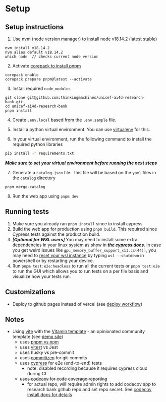 # Setup

## Setup instructions

1. Use nvm (node version manager) to install node v18.14.2 (latest stable)

```
nvm install v18.14.2
nvm alias default v18.14.2
which node  // checks current node version
```

2. Activate [corepack to install pnpm](https://pnpm.io/installation#using-corepack)

```
corepack enable
corepack prepare pnpm@latest --activate

```

3. Install required `node_modules`

```
git clone git@github.com:thinkingmachines/unicef-ai4d-research-bank.git
cd unicef-ai4d-research-bank
pnpm install

```

4. Create `.env.local` based from the `.env.sample` file.

5. Install a python virtual environment. You can use [virtualenv](https://virtualenv.pypa.io/en/latest/) for this.

6. In your virtual environment, run the following command to install the required python libraries

```bash
pip install -r requirements.txt
```

**_Make sure to set your virtual environment before running the next steps_**

7. Generate a `catalog.json` file. This file will be based on the `yaml` files in the `catalog` directory

```
pnpm merge-catalog
```

8. Run the web app using `pnpm dev`

## Running tests

1. Make sure you already ran `pnpm install` since to install cypress
2. Build the web app for production using `pnpm build`. This required since Cypress tests against the production build.
3. **_[Optional for WSL users]_** You may need to install some extra dependencies in your linux system as show in [**_the cypress docs_**](https://docs.cypress.io/guides/getting-started/installing-cypress#Linux-Prerequisites). In case you get weird issues like `gpu_memory_buffer_support_x11.cc(44)]`, you may need to [reset your wsl instance](https://github.com/cypress-io/cypress/issues/23343#issuecomment-1379954648) by typing `wsl --shutdown` in powershell or by restarting your device.
4. Run `pnpm test:e2e:headless` to run all the current tests or `pnpm test:e2e` to run the GUI which allows you to run tests on a per file basis and visualize how your tests run.

## Customizations

- Deploy to github pages instead of vercel (see [deploy workflow](.github/workflows/deploy.yml))

## Notes

- Using [vite](https://vitejs.dev/) with the [Vitamin template](https://github.com/wtchnm/Vitamin) - an opinionated community template (see [demo site](https://vitamin-wtchnm.vercel.app/))
  - uses [pnpm vs npm](https://pnpm.io/pnpm-vs-npm)
  - uses [vitest](https://vitest.dev/) vs Jest
  - uses husky vs pre-commit
  - ~~uses [commitizen](https://github.com/commitizen/cz-cli) for git-commits~~
  - uses [cypress](https://docs.cypress.io/guides/overview/why-cypress) for e2e (end-to-end) tests
    - note: disabled recording because it requires cypress cloud during CI
  - ~~uses [codecov](https://about.codecov.io/) for code coverage reporting~~
    - for actual repo, will require admin rights to add codecov app to research bank github repo and set repo secret. See [codecov install docs for details](https://docs.codecov.com/docs)
